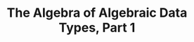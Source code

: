 ---
title: The Algebra of Algebraic Data Types, Part 1
url: http://chris-taylor.github.io/blog/2013/02/10/the-algebra-of-algebraic-data-types/
authors:
- Chris Taylor
type: article
tags:
- ADTs
doHaskell-type: blog post
dohaskell-year: 2013
---